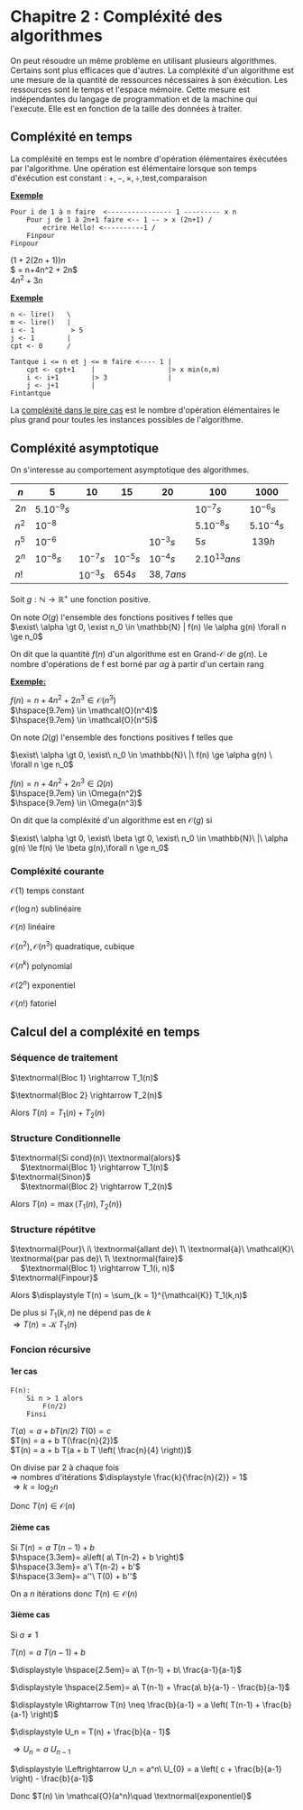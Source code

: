 # Chapitre 2 : Compléxité des algorithmes

On peut résoudre un même problème en utilisant plusieurs algorithmes. Certains sont plus efficaces que d'autres.
La compléxité d'un algorithme est une mesure de la quantité de ressources nécessaires à son éxécution.
Les ressources sont le temps et l'espace mémoire.
Cette mesure est indépendantes du langage de programmation et de la machine qui l'execute. Elle est en fonction de la taille des données à traiter.

## Compléxité en temps

La compléxité en temps est le nombre d'opération élémentaires éxécutées par l'algorithme.
Une opération est élémentaire lorsque son temps d'éxécution est constant : $+,-,\times,\div$,test,comparaison

<u>**Exemple**</u>
```
Pour i de 1 à n faire  <---------------- 1 --------- x n
    Pour j de 1 à 2n+1 faire <-- 1 -- > x (2n+1) /
        ecrire Hello! <----------1 /
    Finpour
Finpour
```

$(1+2(2n+1))n$ <br/>
$ = n+4n^2 + 2n$ <br/>
$4n^2 + 3n$

<u>**Exemple**</u>

```
n <- lire()   \
m <- lire()   |
i <- 1         > 5
j <- 1        |
cpt <- 0      /

Tantque i <= n et j <= m faire <---- 1 |
    cpt <- cpt+1    |                  |> x min(n,m)
    i <- i+1        |> 3               |
    j <- j+1        |
Fintantque
```

La <u>compléxité dans le pire cas</u> est le nombre d'opération élémentaires le plus grand pour toutes les instances possibles de l'algorithme.

## Compléxité asymptotique

On s'interesse au comportement asymptotique des algorithmes.

| $n$ | $5$ | $10$ | $15$ | $20$ | $100$ | $1000$ |
|-----|-----|------|------|------|-------|--------|
|$2n$ |$5.10^{-9}s$| | | | $10^{-7}s$ | $10^{-6}s$ |
|$n^2$|$10^{-8}$| | | | $5.10^{-8}s$ | $5.10^{-4}s$ |
|$n^5$|$10^{-6}$| | | $10^{-3}s$ | $5s$ | $~139h$ |
|$2^n$|$10^{-8}s$|$10^{-7}s$|$10^{-5}s$|$10^{-4}s$|$2.10^{13}ans$||
|$n!$||$10^{-3}s$|$654s$|$38,7ans$|||

Soit $g : \mathbb{N} \rightarrow \mathbb{R}^+$ une fonction positive.

On note $O(g)$ l'ensemble des fonctions positives f telles que <br/>
$\exist\ \alpha \gt 0, \exist n_0 \in \mathbb{N} | f(n) \le \alpha g(n) \forall n \ge n_0$

On dit que la quantité $f(n)$ d'un algorithme est en Grand-$\mathcal{O}$ de $g(n)$. Le nombre d'opérations de f est borné par $\alpha g$ à partir d'un certain rang

<u>**Exemple:**</u>

$f(n) = n + 4 n^2 + 2 n^3 \in \mathcal{O}(n^3)$ <br/>
$\hspace{9.7em} \in \mathcal{O}(n^4)$ <br/>
$\hspace{9.7em} \in \mathcal{O}(n^5)$

On note $\Omega(g)$ l'ensemble des fonctions positives f telles que

$\exist\ \alpha \gt 0, \exist\ n_0 \in \mathbb{N}\ |\ f(n) \ge \alpha g(n) \ \forall n \ge n_0$

$f(n) = n + 4n^2 + 2n^3 \in \Omega(n)$ <br/>
$\hspace{9.7em} \in \Omega(n^2)$ <br/>
$\hspace{9.7em} \in \Omega(n^3)$

On dit que la compléxité d'un algorithme est en $\mathcal{O}(g)$ si

$\exist\ \alpha \gt 0, \exist\ \beta \gt 0, \exist\ n_0 \in \mathbb{N}\ |\ \alpha g(n) \le f(n) \le \beta g(n),\forall n \ge n_0$

### Compléxité courante


$\mathcal{O}(1)$  temps constant

$\mathcal{O}(\log{n})$ sublinéaire

$\mathcal{O}(n)$ linéaire

$\mathcal{O}(n^2), \mathcal{O}(n^3)$ quadratique, cubique

$\mathcal{O}(n^k)$ polynomial

$\mathcal{O}(2^n)$ exponentiel

$\mathcal{O}(n!)$ fatoriel

## Calcul del a compléxité en temps

### Séquence de traitement

$\textnormal{Bloc 1} \rightarrow T_1(n)$

$\textnormal{Bloc 2} \rightarrow T_2(n)$

Alors $T(n) = T_1(n) + T_2(n)$

### Structure Conditionnelle

$\textnormal{Si cond}(n)\ \textnormal{alors}$ <br/>
&emsp; $\textnormal{Bloc 1} \rightarrow T_1(n)$ <br/>
$\textnormal{Sinon}$ <br/>
&emsp; $\textnormal{Bloc 2} \rightarrow T_2(n)$

Alors $T(n) = \max \left( {T_1(n), T_2(n)} \right)$



### Structure répétitve

$\textnormal{Pour}\ i\ \textnormal{allant de}\ 1\ \textnormal{à}\ \mathcal{K}\ \textnormal{par pas de}\ 1\ \textnormal{faire}$ <br/>
&emsp; $\textnormal{Bloc 1} \rightarrow T_1(i, n)$ <br/>
$\textnormal{Finpour}$

Alors $\displaystyle T(n) = \sum_{k = 1}^{\mathcal{K}} T_1(k,n)$

De plus si $T_1(k, n)$ ne dépend pas de $k$ <br/>
$\Rightarrow T(n) = \mathcal{K}\ T_1(n)$

### Foncion récursive
#### 1er cas
```
F(n):
    Si n > 1 alors
        F(n/2)
    Finsi
```

$T(a) = a + b T(n/2)$
$T(0) = c$ <br/>
$T(n) = a + b T(\frac{n}{2})$ <br/>
$T(n) = a + b T(a + b T \left( \frac{n}{4} \right))$ <br/>

On divise par 2 à chaque fois <br/>
$\Rightarrow$ nombres d'itérations $\displaystyle \frac{k}{\frac{n}{2}} = 1$ <br/>
$\Rightarrow k = \log_2{n}$

Donc $T(n) \in \mathcal{O}(n)$

#### 2ième cas

Si $T(n) = a\ T(n-1) + b$ <br/>
$\hspace{3.3em}= a\left( a\ T(n-2) + b \right)$ <br/>
$\hspace{3.3em}= a'\ T(n-2) + b'$ <br/>
$\hspace{3.3em}= a''\ T(0) + b''$

On a $n$ itérations donc $T(n) \in \mathcal{O}(n)$

#### 3ième cas

Si $a \neq 1$

$T(n) = a\ T(n-1) + b$

$\displaystyle \hspace{2.5em}= a\ T(n-1) + b\ \frac{a-1}{a-1}$

$\displaystyle \hspace{2.5em}= a\ T(n-1) + \frac{a\ b}{a-1} - \frac{b}{a-1}$

$\displaystyle \Rightarrow T(n) \neq \frac{b}{a-1} = a \left( T(n-1) + \frac{b}{a-1} \right)$

$\displaystyle U_n = T(n) + \frac{b}{a - 1}$

$\Rightarrow U_n = a\ U_{n-1}$

$\displaystyle \Leftrightarrow U_n = a^n\ U_{0} = a \left( c + \frac{b}{a-1} \right) - \frac{b}{a-1}$

Donc $T(n) \in \mathcal{O}(a^n)\quad \textnormal{exponentiel}$
